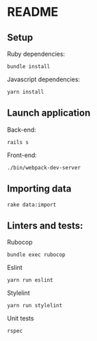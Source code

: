 # README

## Setup

Ruby dependencies:

    bundle install

Javascript dependencies:

    yarn install

## Launch application

Back-end:

    rails s

Front-end:

    ./bin/webpack-dev-server

## Importing data

    rake data:import

## Linters and tests:

Rubocop

    bundle exec rubocop

Eslint

    yarn run eslint

Stylelint

    yarn run stylelint

Unit tests

    rspec

